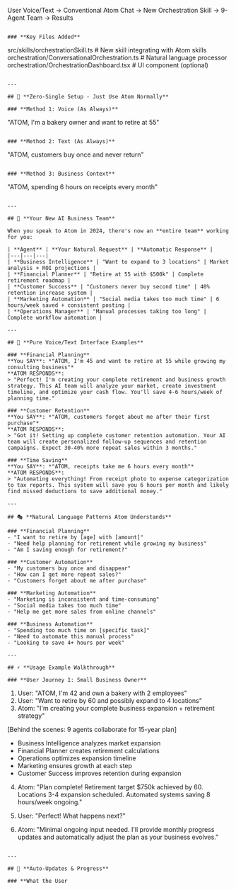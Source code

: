 User Voice/Text → Conventional Atom Chat → New Orchestration Skill → 9-Agent Team → Results
```

### **Key Files Added**
```
src/skills/orchestrationSkill.ts          # New skill integrating with Atom skills
orchestration/ConversationalOrchestration.ts # Natural language processor
orchestration/OrchestrationDashboard.tsx   # UI component (optional)
```

---

## 🚀 **Zero-Single Setup - Just Use Atom Normally**

### **Method 1: Voice (As Always)**
```
"ATOM, I'm a bakery owner and want to retire at 55"
```

### **Method 2: Text (As Always)**  
```
"ATOM, customers buy once and never return"
```

### **Method 3: Business Context**  
```
"ATOM, spending 6 hours on receipts every month"
```

---

## 🧠 **Your New AI Business Team**

When you speak to Atom in 2024, there's now an **entire team** working for you:

| **Agent** | **Your Natural Request** | **Automatic Response** |
|---|---|---|
| **Business Intelligence** | "Want to expand to 3 locations" | Market analysis + ROI projections |
| **Financial Planner** | "Retire at 55 with $500k" | Complete retirement roadmap |
| **Customer Success** | "Customers never buy second time" | 40% retention increase system |
| **Marketing Automation** | "Social media takes too much time" | 6 hours/week saved + consistent posting |
| **Operations Manager** | "Manual processes taking too long" | Complete workflow automation |

---

## 📱 **Pure Voice/Text Interface Examples**

### **Financial Planning**
**You SAY**: *"ATOM, I'm 45 and want to retire at 55 while growing my consulting business"*
**ATOM RESPONDS**: 
> "Perfect! I'm creating your complete retirement and business growth strategy. This AI team will analyze your market, create investment timeline, and optimize your cash flow. You'll save 4-6 hours/week of planning time."

### **Customer Retention** 
**You SAY**: *"ATOM, customers forget about me after their first purchase"*
**ATOM RESPONDS**:
> "Got it! Setting up complete customer retention automation. Your AI team will create personalized follow-up sequences and retention campaigns. Expect 30-40% more repeat sales within 3 months."

### **Time Saving**
**You SAY**: *"ATOM, receipts take me 6 hours every month"*
**ATOM RESPONDS**:
> "Automating everything! From receipt photo to expense categorization to tax reports. This system will save you 6 hours per month and likely find missed deductions to save additional money."

---

## 🎭 **Natural Language Patterns Atom Understands**

### **Financial Planning**
- "I want to retire by [age] with [amount]"
- "Need help planning for retirement while growing my business"
- "Am I saving enough for retirement?"

### **Customer Automation**
- "My customers buy once and disappear"
- "How can I get more repeat sales?"
- "Customers forget about me after purchase"

### **Marketing Automation**
- "Marketing is inconsistent and time-consuming"
- "Social media takes too much time"
- "Help me get more sales from online channels"

### **Business Automation**
- "Spending too much time on [specific task]"
- "Need to automate this manual process"
- "Looking to save 4+ hours per week"

---

## ⚡ **Usage Example Walkthrough**

### **User Journey 1: Small Business Owner**
```
1. User: "ATOM, I'm 42 and own a bakery with 2 employees"
2. User: "Want to retire by 60 and possibly expand to 4 locations"
3. Atom: "I'm creating your complete business expansion + retirement strategy"

[Behind the scenes: 9 agents collaborate for 15-year plan]
- Business Intelligence analyzes market expansion
- Financial Planner creates retirement calculations  
- Operations optimizes expansion timeline
- Marketing ensures growth at each step
- Customer Success improves retention during expansion

4. Atom: "Plan complete! Retirement target $750k achieved by 60. Locations 3-4 expansion scheduled. Automated systems saving 8 hours/week ongoing."

5. User: "Perfect! What happens next?"
6. Atom: "Minimal ongoing input needed. I'll provide monthly progress updates and automatically adjust the plan as your business evolves."
```

---

## 🔄 **Auto-Updates & Progress**

### **What the User